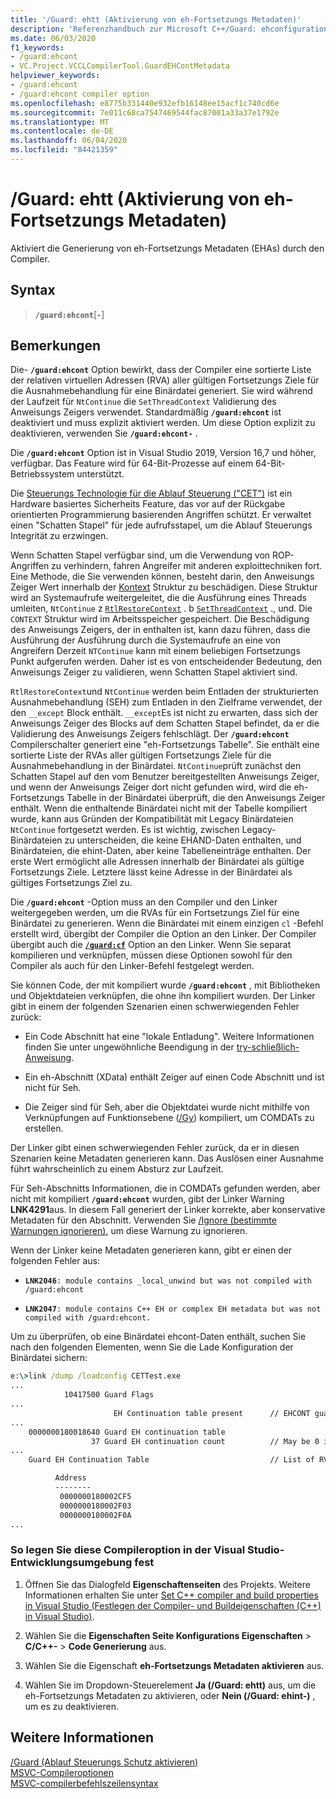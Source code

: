 ```yaml
---
title: '/Guard: ehtt (Aktivierung von eh-Fortsetzungs Metadaten)'
description: 'Referenzhandbuch zur Microsoft C++/Guard: ehconfiguration-Compileroption.'
ms.date: 06/03/2020
f1_keywords:
- /guard:ehcont
- VC.Project.VCCLCompilerTool.GuardEHContMetadata
helpviewer_keywords:
- /guard:ehcont
- /guard:ehcont compiler option
ms.openlocfilehash: e8775b331440e932efb16148ee15acf1c740cd6e
ms.sourcegitcommit: 7e011c68ca7547469544fac87001a33a37e1792e
ms.translationtype: MT
ms.contentlocale: de-DE
ms.lasthandoff: 06/04/2020
ms.locfileid: "84421359"
---
```

# <a name="guardehcont-enable-eh-continuation-metadata"></a>/Guard: ehtt (Aktivierung von eh-Fortsetzungs Metadaten)

Aktiviert die Generierung von eh-Fortsetzungs Metadaten (EHAs) durch den Compiler.

## <a name="syntax"></a>Syntax

> **`/guard:ehcont`**[**`-`**]

## <a name="remarks"></a>Bemerkungen

Die- **`/guard:ehcont`** Option bewirkt, dass der Compiler eine sortierte Liste der relativen virtuellen Adressen (RVA) aller gültigen Fortsetzungs Ziele für die Ausnahmebehandlung für eine Binärdatei generiert. Sie wird während der Laufzeit für `NtContinue` die `SetThreadContext` Validierung des Anweisungs Zeigers verwendet. Standardmäßig **`/guard:ehcont`** ist deaktiviert und muss explizit aktiviert werden. Um diese Option explizit zu deaktivieren, verwenden Sie **`/guard:ehcont-`** .

Die **`/guard:ehcont`** Option ist in Visual Studio 2019, Version 16,7 und höher, verfügbar. Das Feature wird für 64-Bit-Prozesse auf einem 64-Bit-Betriebssystem unterstützt.

Die [Steuerungs Technologie für die Ablauf Steuerung ("CET")](https://software.intel.com/sites/default/files/managed/4d/2a/control-flow-enforcement-technology-preview.pdf) ist ein Hardware basiertes Sicherheits Feature, das vor auf der Rückgabe orientierten Programmierung basierenden Angriffen schützt. Er verwaltet einen "Schatten Stapel" für jede aufrufsstapel, um die Ablauf Steuerungs Integrität zu erzwingen.

Wenn Schatten Stapel verfügbar sind, um die Verwendung von ROP-Angriffen zu verhindern, fahren Angreifer mit anderen exploittechniken fort. Eine Methode, die Sie verwenden können, besteht darin, den Anweisungs Zeiger Wert innerhalb der [Kontext](/windows/win32/api/winnt/ns-winnt-context) Struktur zu beschädigen. Diese Struktur wird an Systemaufrufe weitergeleitet, die die Ausführung eines Threads umleiten, `NtContinue` z [`RtlRestoreContext`](/windows/win32/api/winnt/nf-winnt-rtlrestorecontext) . b [`SetThreadContext`](/windows/win32/api/processthreadsapi/nf-processthreadsapi-setthreadcontext) ., und. Die `CONTEXT` Struktur wird im Arbeitsspeicher gespeichert. Die Beschädigung des Anweisungs Zeigers, der in enthalten ist, kann dazu führen, dass die Ausführung der Ausführung durch die Systemaufrufe an eine von Angreifern Derzeit `NTContinue` kann mit einem beliebigen Fortsetzungs Punkt aufgerufen werden. Daher ist es von entscheidender Bedeutung, den Anweisungs Zeiger zu validieren, wenn Schatten Stapel aktiviert sind.

`RtlRestoreContext`und `NtContinue` werden beim Entladen der strukturierten Ausnahmebehandlung (SEH) zum Entladen in den Zielframe verwendet, der den `__except` Block enthält. `__except`Es ist nicht zu erwarten, dass sich der Anweisungs Zeiger des Blocks auf dem Schatten Stapel befindet, da er die Validierung des Anweisungs Zeigers fehlschlägt. Der **`/guard:ehcont`** Compilerschalter generiert eine "eh-Fortsetzungs Tabelle". Sie enthält eine sortierte Liste der RVAs aller gültigen Fortsetzungs Ziele für die Ausnahmebehandlung in der Binärdatei. `NtContinue`prüft zunächst den Schatten Stapel auf den vom Benutzer bereitgestellten Anweisungs Zeiger, und wenn der Anweisungs Zeiger dort nicht gefunden wird, wird die eh-Fortsetzungs Tabelle in der Binärdatei überprüft, die den Anweisungs Zeiger enthält. Wenn die enthaltende Binärdatei nicht mit der Tabelle kompiliert wurde, kann aus Gründen der Kompatibilität mit Legacy Binärdateien `NtContinue` fortgesetzt werden. Es ist wichtig, zwischen Legacy-Binärdateien zu unterscheiden, die keine EHAND-Daten enthalten, und Binärdateien, die ehint-Daten, aber keine Tabelleneinträge enthalten. Der erste Wert ermöglicht alle Adressen innerhalb der Binärdatei als gültige Fortsetzungs Ziele. Letztere lässt keine Adresse in der Binärdatei als gültiges Fortsetzungs Ziel zu.

Die **`/guard:ehcont`** -Option muss an den Compiler und den Linker weitergegeben werden, um die RVAs für ein Fortsetzungs Ziel für eine Binärdatei zu generieren. Wenn die Binärdatei mit einem einzigen `cl` -Befehl erstellt wird, übergibt der Compiler die Option an den Linker. Der Compiler übergibt auch die [**`/guard:cf`**](guard-enable-control-flow-guard.md) Option an den Linker. Wenn Sie separat kompilieren und verknüpfen, müssen diese Optionen sowohl für den Compiler als auch für den Linker-Befehl festgelegt werden.

Sie können Code, der mit kompiliert wurde **`/guard:ehcont`** , mit Bibliotheken und Objektdateien verknüpfen, die ohne ihn kompiliert wurden. Der Linker gibt in einem der folgenden Szenarien einen schwerwiegenden Fehler zurück:

- Ein Code Abschnitt hat eine "lokale Entladung". Weitere Informationen finden Sie unter ungewöhnliche Beendigung in der [try-schließlich-Anweisung](../../cpp/try-finally-statement.md#abnormal-termination).

- Ein eh-Abschnitt (XData) enthält Zeiger auf einen Code Abschnitt und ist nicht für Seh.

- Die Zeiger sind für Seh, aber die Objektdatei wurde nicht mithilfe von Verknüpfungen auf Funktionsebene ([/Gy](gy-enable-function-level-linking.md)) kompiliert, um COMDATs zu erstellen.

Der Linker gibt einen schwerwiegenden Fehler zurück, da er in diesen Szenarien keine Metadaten generieren kann. Das Auslösen einer Ausnahme führt wahrscheinlich zu einem Absturz zur Laufzeit.

Für Seh-Abschnitts Informationen, die in COMDATs gefunden werden, aber nicht mit kompiliert **`/guard:ehcont`** wurden, gibt der Linker Warning **LNK4291**aus. In diesem Fall generiert der Linker korrekte, aber konservative Metadaten für den Abschnitt. Verwenden Sie [/Ignore (bestimmte Warnungen ignorieren)](ignore-ignore-specific-warnings.md), um diese Warnung zu ignorieren.

Wenn der Linker keine Metadaten generieren kann, gibt er einen der folgenden Fehler aus:

- **`LNK2046`**`: module contains _local_unwind but was not compiled with /guard:ehcont`

- **`LNK2047`**`: module contains C++ EH or complex EH metadata but was not compiled with /guard:ehcont.`

Um zu überprüfen, ob eine Binärdatei ehcont-Daten enthält, suchen Sie nach den folgenden Elementen, wenn Sie die Lade Konfiguration der Binärdatei sichern:

```cmd
e:\>link /dump /loadconfig CETTest.exe
...
            10417500 Guard Flags
...
                       EH Continuation table present      // EHCONT guard flag present
...
    0000000180018640 Guard EH continuation table
                  37 Guard EH continuation count          // May be 0 if no exception handling is used in the binary. Still counts has having EHCONT data.
...
    Guard EH Continuation Table                           // List of RVAs

          Address
          --------
           0000000180002CF5
           0000000180002F03
           0000000180002F0A
...
```

### <a name="to-set-this-compiler-option-in-the-visual-studio-development-environment"></a>So legen Sie diese Compileroption in der Visual Studio-Entwicklungsumgebung fest

1. Öffnen Sie das Dialogfeld **Eigenschaftenseiten** des Projekts. Weitere Informationen erhalten Sie unter [Set C++ compiler and build properties in Visual Studio (Festlegen der Compiler- und Buildeigenschaften (C++) in Visual Studio)](../working-with-project-properties.md).

1. Wählen Sie die **Eigenschaften Seite Konfigurations Eigenschaften**  >  **C/C++-**  >  **Code Generierung** aus.

1. Wählen Sie die Eigenschaft **eh-Fortsetzungs Metadaten aktivieren** aus.

1. Wählen Sie im Dropdown-Steuerelement **Ja (/Guard: ehtt)** aus, um die eh-Fortsetzungs Metadaten zu aktivieren, oder **Nein (/Guard: ehint-)** , um es zu deaktivieren.

## <a name="see-also"></a>Weitere Informationen

[/Guard (Ablauf Steuerungs Schutz aktivieren)](guard-enable-control-flow-guard.md)\
[MSVC-Compileroptionen](compiler-options.md)\
[MSVC-compilerbefehlszeilensyntax](compiler-command-line-syntax.md)
